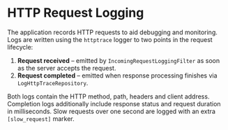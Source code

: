 # HTTP Request Logging

The application records HTTP requests to aid debugging and monitoring. Logs are written using the `httptrace` logger to two points in the request lifecycle:

1. **Request received** – emitted by `IncomingRequestLoggingFilter` as soon as the server accepts the request.
2. **Request completed** – emitted when response processing finishes via `LogHttpTraceRepository`.

Both logs contain the HTTP method, path, headers and client address. Completion logs additionally include response status and request duration in milliseconds. Slow requests over one second are logged with an extra `[slow_request]` marker.
